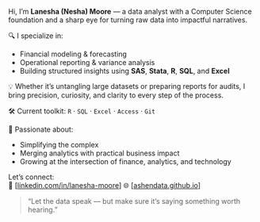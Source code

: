 Hi, I’m **Lanesha (Nesha) Moore** — a data analyst with a Computer Science foundation and a sharp eye for turning raw data into impactful narratives.

🔍 I specialize in:
- Financial modeling & forecasting
- Operational reporting & variance analysis
- Building structured insights using **SAS**, **Stata**, **R**, **SQL**, and **Excel**

💡 Whether it’s untangling large datasets or preparing reports for audits, I bring precision, curiosity, and clarity to every step of the process.

🛠️ Current toolkit:
`R` · `SQL` · `Excel` · `Access` · `Git`

🎯 Passionate about:
- Simplifying the complex
- Merging analytics with practical business impact
- Growing at the intersection of finance, analytics, and technology

Let’s connect:  
🔗 [[linkedin.com/in/lanesha-moore](https://www.linkedin.com/in/lanesha-moore/)]
🌐 [[ashendata.github.io](https://ashendata.github.io/)]

> “Let the data speak — but make sure it’s saying something worth hearing.”
